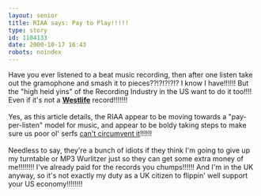 ```yaml
---
layout: senior
title: RIAA says: Pay to Play!!!!!
type: story
id: 1104133
date: 2000-10-17 16:43
robots: noindex
---
```

Have you ever listened to a beat music recording, then after one listen take out the gramophone and smash it to pieces??!?!?!?!? I know I have!!!!!! But the "high heid yins" of the Recording Industry in the US want to do it too!!!! Even if it's not a <b><a href="http://www.ubl.com/fp2.asp?layout=artist_card&amp;artistid=194837&amp;p_id=P+++396003">Westlife</a></b> record!!!!!!! <br/> <br/>Yes, as this article details, the RIAA appear to be moving towards a "pay-per-listen" model for music, and appear to be boldy taking steps to make sure us poor ol' serfs <a href="http://www.theregister.co.uk/content/1/14006.html">can't circumvent it</a>!!!!!!<br/> <br/>Needless to say, they're a bunch of idiots if they think I'm going to give up my turntable or MP3 Wurlitzer just so they can get some extra money of me!!!!!!!! I've already paid for the records you chumps!!!!!! And I'm in the UK anyway, so it's not exactly my duty as a UK citizen to flippin' well support your US economy!!!!!!!!